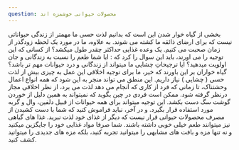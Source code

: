 ```yaml
---
question: محصولات حیوانی خوشمزه اند
---
```

بخشی از گیاه خوار شدن این است که بدانیم لذت حسی ما مهمتر از زندگی حیواناتی نیست که برای ارضای ذائقه ما کشته می شوند.
به علاوه، ما در مورد یک لحظه زودگذر از زمان صحبت می کنیم. یک وعده غذایی حداکثر چقدر طول میکشد؟
از کسانی که این توجیه را می اورند، باید این سوال را کرد که : ایا شما طعم را نسبت به زندگانی و جان اولویت میدهید؟ ایا ترجیحاتِ چشایی ما میتواند از زندگانی و درد حیوانات مهم تر باشد؟
گیاه خواران بر این باورند که خیر، ما برای توجیه اخلاقی این عمل به چیزی بیش از لذت حسی ( چشایی ) نیاز داریم.
این منطق می تواند منجر به این شود که همه انواع اعمال وحشتناک، تا زمانی که فرد از کاری که انجام می دهد لذت می برد، از نظر اخلاقی مجاز درنظر گرفته شود.
ممکن است فردی در چین بگوید که نمیتواند به همین دلیل از خوردن گوشت سگ دست بکشد. این توجیه میتواند برای همه حیوانات از قبیل دلفین، وال و گربه مورد استفاده قرار بگیرد.
و در آخر، نباید فراموش کنید که شما با دست کشیدن از مصرف محصولات حیوانی قرار نیست که دیگر از غذای خود لذت نبرید. غذا های گیاهی نیز میتوانند طعم خیلی خوبی داشته باشند. شما صرفا مواد غذایی خود را جایگزین میکنید و نه تنها مزه و بافت های مشابهی را میتوانید تجربه کنید، بلکه مزه های جدیدی را میتوانید کشف کنید.